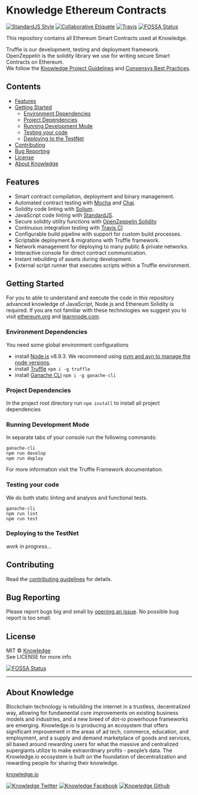 # Knowledge Ethereum Contracts

[![StandardJS Style](https://img.shields.io/badge/code%20style-standard-brightgreen.svg)](http://standardjs.com/)
[![Collaborative Etiquete](https://img.shields.io/badge/%E2%9C%93-collaborative_etiquette-brightgreen.svg)](https://git.io/col)
[![Travis](https://img.shields.io/travis/knowledge/knowledge-project-guidelines.svg)](https://travis-ci.org/knowledge/knowledge-contracts)
[![FOSSA Status](https://app.fossa.io/api/projects/git%2Bgithub.com%2Fknowledge%2Fknowledge-contracts.svg?type=shield)](https://app.fossa.io/projects/git%2Bgithub.com%2Fknowledge%2Fknowledge-contracts?ref=badge_shield)

This repository contains all Ethereum Smart Contracts used at Knowledge.

Truffle is our development, testing and deployment framework.  
OpenZeppelin is the solidity library we use for writing secure Smart Contracts on Ethereum.  
We follow the [Knowledge Project Guidelines](https://knowledge.github.io/knowledge-project-guidelines/) and [Consensys Best Practices](https://consensys.github.io/smart-contract-best-practices).

<!-- START doctoc generated TOC please keep comment here to allow auto update -->
<!-- DON'T EDIT THIS SECTION, INSTEAD RE-RUN doctoc TO UPDATE -->
## Contents

- [Features](#features)
- [Getting Started](#getting-started)
  - [Environment Dependencies](#environment-dependencies)
  - [Project Dependencies](#project-dependencies)
  - [Running Development Mode](#running-development-mode)
  - [Testing your code](#testing-your-code)
  - [Deploying to the TestNet](#deploying-to-the-testnet)
- [Contributing](#contributing)
- [Bug Reporting](#bug-reporting)
- [License](#license)
- [About Knowledge](#about-knowledge)

<!-- END doctoc generated TOC please keep comment here to allow auto update -->

## Features

- Smart contract compilation, deployment and binary management.
- Automated contract testing with [Mocha](https://mochajs.org/) and [Chai](https://github.com/chaijs/chai).
- Solidity code linting with [Solium](https://github.com/duaraghav8/Solium).
- JavaScript code linting with [StandardJS](https://github.com/standard/standard).
- Secure solidity utility functions with [OpenZeppelin Solidity ](https://github.com/OpenZeppelin/zeppelin-solidity)
- Continuous integration testing with [Travis CI](https://about.travis-ci.com/)
- Configurable build pipeline with support for custom build processes.
- Scriptable deployment & migrations with Truffle framework.
- Network management for deploying to many public & private networks.
- Interactive console for direct contract communication.
- Instant rebuilding of assets during development.
- External script runner that executes scripts within a Truffle environment.

## Getting Started

For you to able to understand and execute the code in this repository advanced knowledge of JavaScript, Node.js and Ethereum Solidity is required. If you are not familiar with these technologies we suggest you to visit [ethereum.org](https://ethereum.org/) and [learnnode.com](https://learnnode.com/).

### Environment Dependencies

You need some global environment configurations

- install [Node.js](https://github.com/nodejs/node) v8.9.3. We recommend using [nvm and avn to manage the node versions](https://gaboesquivel.com/blog/2015/automatic-node.js-version-switching/).
- install [Truffle](https://github.com/trufflesuite/truffle/) `npm i -g truffle`
- install [Ganache CLI](https://github.com/trufflesuite/ganache-cli) `npm i -g ganache-cli`

### Project Dependencies

In the project root directory run `npm install` to install all project dependencies

### Running Development Mode

In separate tabs of your console run the following commands:

```
ganache-cli
npm run develop
npm run deploy
```

For more information visit the Truffle Framework documentation.

### Testing your code

We do both static linting and analysis and functional tests.

```
ganache-cli
npm run lint
npm run test
```

### Deploying to the TestNet

_work in progress..._


## Contributing

Read the [contributing guidelines](CONTRIBUTING.md) for details.

## Bug Reporting

Please report bugs big and small by [opening an issue](https://github.com/knowledge/knowledge-contracts/issues/new). No possible bug report is too small.


## License

MIT © [Knowledge](http://knowledge.io)  
See LICENSE for more info

[![FOSSA Status](https://app.fossa.io/api/projects/git%2Bgithub.com%2Fknowledge%2Fknowledge-contracts.svg?type=large)](https://app.fossa.io/projects/git%2Bgithub.com%2Fknowledge%2Fknowledge-contracts?ref=badge_large)

---

## About Knowledge

Blockchain technology is rebuilding the internet in a trustless, decentralized way, allowing for fundamental core improvements on existing business models and industries, and a new breed of dot-io powerhouse frameworks are emerging. Knowledge.io is producing an ecosystem that offers significant improvement in the areas of ad tech, commerce, education, and employment, and a supply and demand marketplace of goods and services, all based around rewarding users for what the massive and centralized supergiants utilize to make extraordinary profits - people’s data. The Knowledge.io ecosystem is built on the foundation of decentralization and rewarding people for sharing their knowledge.

[knowledge.io](https://knowledge.io)  

<!-- Please don't remove this: Grab your social icons from https://github.com/carlsednaoui/gitsocial -->

<!-- display the social media buttons in your README -->

[![Knowledge Twitter][1.1]][1]
[![Knowledge Facebook][2.1]][2]
[![Knowledge Github][3.1]][3]

<!-- links to social media icons -->
<!-- no need to change these -->

<!-- icons with padding -->

[1.1]: http://i.imgur.com/tXSoThF.png (twitter icon with padding)
[2.1]: http://i.imgur.com/P3YfQoD.png (facebook icon with padding)
[3.1]: http://i.imgur.com/0o48UoR.png (github icon with padding)

<!-- icons without padding -->

[1.2]: http://i.imgur.com/wWzX9uB.png (twitter icon without padding)
[2.2]: http://i.imgur.com/fep1WsG.png (facebook icon without padding)
[3.2]: http://i.imgur.com/9I6NRUm.png (github icon without padding)


<!-- links to your social media accounts -->
<!-- update these accordingly -->

[1]: http://www.twitter.com/KnowledgeToken
[2]: http://www.facebook.com/KnowledgeToken
[3]: http://www.github.com/knowledge

<!-- Please don't remove this: Grab your social icons from https://github.com/carlsednaoui/gitsocial -->
